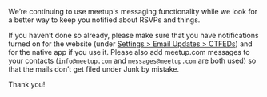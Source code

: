 We’re continuing to use meetup's messaging functionality while we look for a better way to keep you notified about RSVPs and things.

If you haven’t done so already, please make sure that you have notifications turned on for the website (under [Settings > Email Updates > CTFEDs](http://www.meetup.com/account/comm/ctfeds/)) and for the native app if you use it. Please also add meetup.com messages to your contacts (`info@meetup.com` and `messages@meetup.com` are both used) so that the mails don’t get filed under Junk by mistake.

Thank you!
